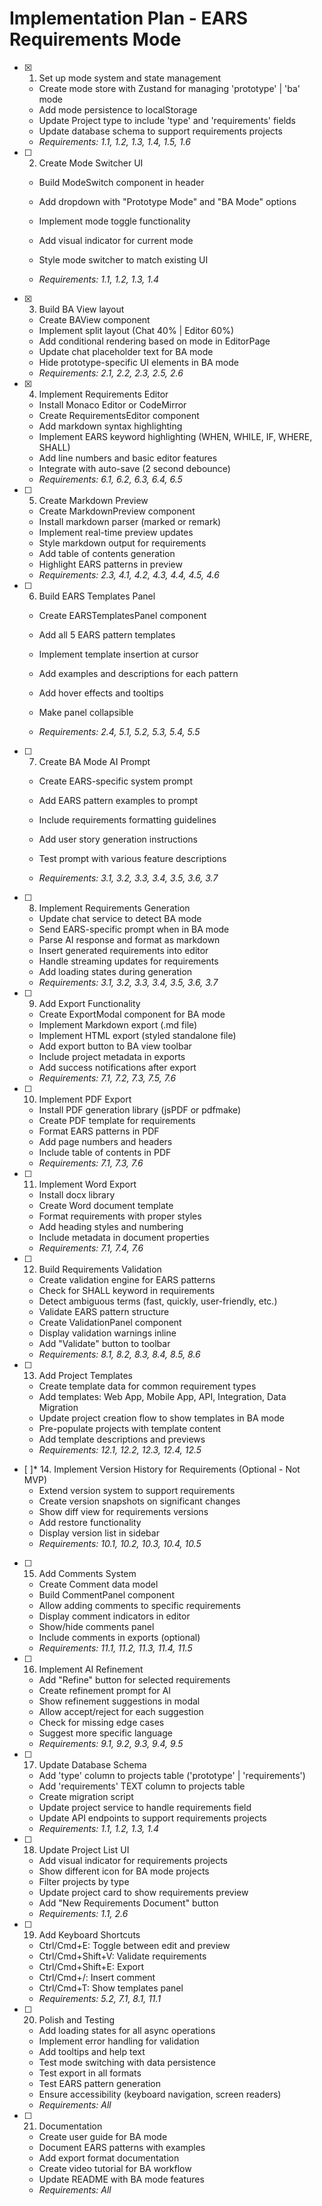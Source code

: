 # Implementation Plan - EARS Requirements Mode

- [x] 1. Set up mode system and state management


  - Create mode store with Zustand for managing 'prototype' | 'ba' mode
  - Add mode persistence to localStorage
  - Update Project type to include 'type' and 'requirements' fields
  - Update database schema to support requirements projects
  - _Requirements: 1.1, 1.2, 1.3, 1.4, 1.5, 1.6_




- [ ] 2. Create Mode Switcher UI
  - Build ModeSwitch component in header
  - Add dropdown with "Prototype Mode" and "BA Mode" options
  - Implement mode toggle functionality



  - Add visual indicator for current mode
  - Style mode switcher to match existing UI
  - _Requirements: 1.1, 1.2, 1.3, 1.4_

- [x] 3. Build BA View layout

  - Create BAView component
  - Implement split layout (Chat 40% | Editor 60%)
  - Add conditional rendering based on mode in EditorPage
  - Update chat placeholder text for BA mode
  - Hide prototype-specific UI elements in BA mode
  - _Requirements: 2.1, 2.2, 2.3, 2.5, 2.6_

- [x] 4. Implement Requirements Editor

  - Install Monaco Editor or CodeMirror
  - Create RequirementsEditor component
  - Add markdown syntax highlighting
  - Implement EARS keyword highlighting (WHEN, WHILE, IF, WHERE, SHALL)
  - Add line numbers and basic editor features
  - Integrate with auto-save (2 second debounce)
  - _Requirements: 6.1, 6.2, 6.3, 6.4, 6.5_


- [ ] 5. Create Markdown Preview
  - Create MarkdownPreview component
  - Install markdown parser (marked or remark)
  - Implement real-time preview updates
  - Style markdown output for requirements
  - Add table of contents generation
  - Highlight EARS patterns in preview
  - _Requirements: 2.3, 4.1, 4.2, 4.3, 4.4, 4.5, 4.6_



- [ ] 6. Build EARS Templates Panel
  - Create EARSTemplatesPanel component
  - Add all 5 EARS pattern templates
  - Implement template insertion at cursor
  - Add examples and descriptions for each pattern

  - Add hover effects and tooltips
  - Make panel collapsible
  - _Requirements: 2.4, 5.1, 5.2, 5.3, 5.4, 5.5_

- [ ] 7. Create BA Mode AI Prompt
  - Create EARS-specific system prompt
  - Add EARS pattern examples to prompt
  - Include requirements formatting guidelines


  - Add user story generation instructions
  - Test prompt with various feature descriptions
  - _Requirements: 3.1, 3.2, 3.3, 3.4, 3.5, 3.6, 3.7_

- [ ] 8. Implement Requirements Generation
  - Update chat service to detect BA mode
  - Send EARS-specific prompt when in BA mode
  - Parse AI response and format as markdown
  - Insert generated requirements into editor
  - Handle streaming updates for requirements
  - Add loading states during generation
  - _Requirements: 3.1, 3.2, 3.3, 3.4, 3.5, 3.6, 3.7_

- [ ] 9. Add Export Functionality
  - Create ExportModal component for BA mode
  - Implement Markdown export (.md file)
  - Implement HTML export (styled standalone file)
  - Add export button to BA view toolbar
  - Include project metadata in exports
  - Add success notifications after export
  - _Requirements: 7.1, 7.2, 7.3, 7.5, 7.6_

- [ ] 10. Implement PDF Export
  - Install PDF generation library (jsPDF or pdfmake)
  - Create PDF template for requirements
  - Format EARS patterns in PDF
  - Add page numbers and headers
  - Include table of contents in PDF
  - _Requirements: 7.1, 7.3, 7.6_

- [ ] 11. Implement Word Export
  - Install docx library
  - Create Word document template
  - Format requirements with proper styles
  - Add heading styles and numbering
  - Include metadata in document properties
  - _Requirements: 7.1, 7.4, 7.6_

- [ ] 12. Build Requirements Validation
  - Create validation engine for EARS patterns
  - Check for SHALL keyword in requirements
  - Detect ambiguous terms (fast, quickly, user-friendly, etc.)
  - Validate EARS pattern structure
  - Create ValidationPanel component
  - Display validation warnings inline
  - Add "Validate" button to toolbar
  - _Requirements: 8.1, 8.2, 8.3, 8.4, 8.5, 8.6_

- [ ] 13. Add Project Templates
  - Create template data for common requirement types
  - Add templates: Web App, Mobile App, API, Integration, Data Migration
  - Update project creation flow to show templates in BA mode
  - Pre-populate projects with template content
  - Add template descriptions and previews
  - _Requirements: 12.1, 12.2, 12.3, 12.4, 12.5_

- [ ]* 14. Implement Version History for Requirements (Optional - Not MVP)
  - Extend version system to support requirements
  - Create version snapshots on significant changes
  - Show diff view for requirements versions
  - Add restore functionality
  - Display version list in sidebar
  - _Requirements: 10.1, 10.2, 10.3, 10.4, 10.5_

- [ ] 15. Add Comments System
  - Create Comment data model
  - Build CommentPanel component
  - Allow adding comments to specific requirements
  - Display comment indicators in editor
  - Show/hide comments panel
  - Include comments in exports (optional)
  - _Requirements: 11.1, 11.2, 11.3, 11.4, 11.5_

- [ ] 16. Implement AI Refinement
  - Add "Refine" button for selected requirements
  - Create refinement prompt for AI
  - Show refinement suggestions in modal
  - Allow accept/reject for each suggestion
  - Check for missing edge cases
  - Suggest more specific language
  - _Requirements: 9.1, 9.2, 9.3, 9.4, 9.5_

- [ ] 17. Update Database Schema
  - Add 'type' column to projects table ('prototype' | 'requirements')
  - Add 'requirements' TEXT column to projects table
  - Create migration script
  - Update project service to handle requirements field
  - Update API endpoints to support requirements projects
  - _Requirements: 1.1, 1.2, 1.3, 1.4_

- [ ] 18. Update Project List UI
  - Add visual indicator for requirements projects
  - Show different icon for BA mode projects
  - Filter projects by type
  - Update project card to show requirements preview
  - Add "New Requirements Document" button
  - _Requirements: 1.1, 2.6_

- [ ] 19. Add Keyboard Shortcuts
  - Ctrl/Cmd+E: Toggle between edit and preview
  - Ctrl/Cmd+Shift+V: Validate requirements
  - Ctrl/Cmd+Shift+E: Export
  - Ctrl/Cmd+/: Insert comment
  - Ctrl/Cmd+T: Show templates panel
  - _Requirements: 5.2, 7.1, 8.1, 11.1_

- [ ] 20. Polish and Testing
  - Add loading states for all async operations
  - Implement error handling for validation
  - Add tooltips and help text
  - Test mode switching with data persistence
  - Test export in all formats
  - Test EARS pattern generation
  - Ensure accessibility (keyboard navigation, screen readers)
  - _Requirements: All_

- [ ] 21. Documentation
  - Create user guide for BA mode
  - Document EARS patterns with examples
  - Add export format documentation
  - Create video tutorial for BA workflow
  - Update README with BA mode features
  - _Requirements: All_

